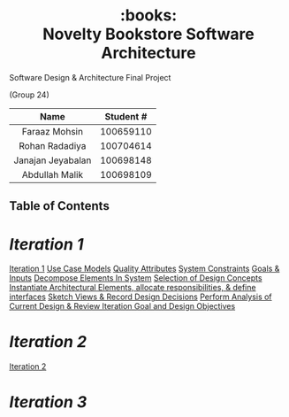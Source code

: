 <h1 align="center">
     <div align="center">
          :books:
     </div>
     Novelty Bookstore Software Architecture
</h1>

<p>
     Software Design & Architecture Final Project
</p>

<p>
     (Group 24)
</p>

| Name  | Student # |
| :-------------: | :-------------: |
| Faraaz Mohsin  | 100659110  |
| Rohan Radadiya  | 100704614  |
| Janajan Jeyabalan  | 100698148  |
| Abdullah Malik  | 100698109  |


## **Table of Contents**

# *Iteration 1*

[Iteration 1](https://github.com/two02k/NoveltyBookstoreArchitecture/tree/main/Iteration1)
[Use Case Models](https://github.com/two02k/NoveltyBookstoreArchitecture/tree/main/Iteration1/Use%20Case%20Models)
[Quality Attributes](https://github.com/two02k/NoveltyBookstoreArchitecture/tree/main/Iteration1/Quality%20Attributes)
[System Constraints](https://github.com/two02k/NoveltyBookstoreArchitecture/tree/main/Iteration1/System%20Constraints)
[Goals & Inputs](https://github.com/two02k/NoveltyBookstoreArchitecture/tree/main/Iteration1/Goals%20%26%20Inputs)
[Decompose Elements In System](https://github.com/two02k/NoveltyBookstoreArchitecture/tree/main/Iteration1/Decompose%20Elements%20In%20System)
[Selection of Design Concepts](https://github.com/two02k/NoveltyBookstoreArchitecture/tree/main/Iteration1#selection-of-design-concepts)
[Instantiate Architectural Elements, allocate responsibilities, & define interfaces](https://github.com/two02k/NoveltyBookstoreArchitecture/tree/main/Iteration1/Instantiate%20Architectural%20Elements)
[Sketch Views & Record Design Decisions](https://github.com/two02k/NoveltyBookstoreArchitecture/tree/main/Iteration1/Sketch%20Views%20%26%20Record%20Design%20Decisions)
[Perform Analysis of Current Design & Review Iteration Goal and Design Objectives](https://github.com/two02k/NoveltyBookstoreArchitecture/tree/main/Iteration1/Analysis)

# *Iteration 2*

[Iteration 2](https://github.com/two02k/NoveltyBookstoreArchitecture/tree/main/Iteration2)

# *Iteration 3*
